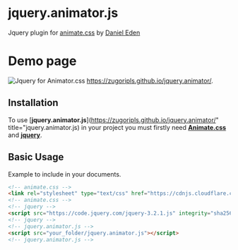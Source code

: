 # jquery.animator.js
Jquery plugin for <a href="http://daneden.github.io/animate.css">animate.css</a> by <a href="https://github.com/daneden" >Daniel Eden</a>

# Demo page
![Jquery for Animator.css](http://i.imgur.com/0AFMVVo.png)
<a href="https://zugoripls.github.io/jquery.animator/" title="demo page">https://zugoripls.github.io/jquery.animator/</a>.

## Installation
To use [**jquery.animator.js**](https://zugoripls.github.io/jquery.animator/" title="jquery.animator.js) in your project you must firstly need [**Animate.css**](http://daneden.github.io/animate.css) and [**jquery**](https://jquery.com/).

## Basic Usage
Example to include in your documents.
```html
<!-- animate.css -->
<link rel="stylesheet" type="text/css" href="https://cdnjs.cloudflare.com/ajax/libs/animate.css/3.5.2/animate.min.css"> 
<!-- animate.css -->
<!-- jquery -->
<script src="https://code.jquery.com/jquery-3.2.1.js" integrity="sha256-DZAnKJ/6XZ9si04Hgrsxu/8s717jcIzLy3oi35EouyE=" crossorigin="anonymous"></script>
<!-- jquery -->
<!-- jquery.animator.js -->
<script src="your_folder/jquery.animator.js"></script>
<!-- jquery.animator.js -->
```
